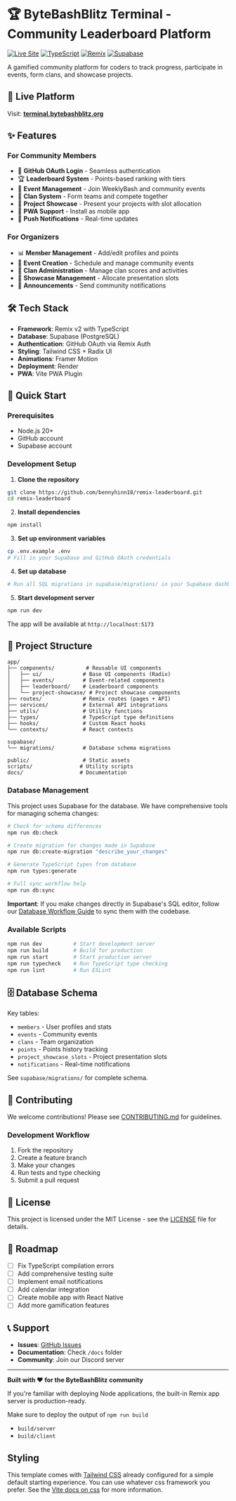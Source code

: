 # 🏆 ByteBashBlitz Terminal - Community Leaderboard Platform

[![Live Site](https://img.shields.io/badge/Live-terminal.bytebashblitz.org-brightgreen)](https://terminal.bytebashblitz.org)
[![TypeScript](https://img.shields.io/badge/TypeScript-007ACC?logo=typescript&logoColor=white)](https://www.typescriptlang.org/)
[![Remix](https://img.shields.io/badge/Remix-000000?logo=remix&logoColor=white)](https://remix.run/)
[![Supabase](https://img.shields.io/badge/Supabase-3ECF8E?logo=supabase&logoColor=white)](https://supabase.com/)

A gamified community platform for coders to track progress, participate in events, form clans, and showcase projects.

## 🚀 **Live Platform**
Visit: **[terminal.bytebashblitz.org](https://terminal.bytebashblitz.org)**

## ✨ **Features**

### **For Community Members**
- 👥 **GitHub OAuth Login** - Seamless authentication
- 🏆 **Leaderboard System** - Points-based ranking with tiers
- 📅 **Event Management** - Join WeeklyBash and community events
- 🏰 **Clan System** - Form teams and compete together
- 🎯 **Project Showcase** - Present your projects with slot allocation
- 📱 **PWA Support** - Install as mobile app
- 🔔 **Push Notifications** - Real-time updates

### **For Organizers**
- 📊 **Member Management** - Add/edit profiles and points
- 📅 **Event Creation** - Schedule and manage community events
- 🏰 **Clan Administration** - Manage clan scores and activities
- 🎤 **Showcase Management** - Allocate presentation slots
- 📢 **Announcements** - Send community notifications

## 🛠️ **Tech Stack**

- **Framework**: Remix v2 with TypeScript
- **Database**: Supabase (PostgreSQL)
- **Authentication**: GitHub OAuth via Remix Auth
- **Styling**: Tailwind CSS + Radix UI
- **Animations**: Framer Motion
- **Deployment**: Render
- **PWA**: Vite PWA Plugin

## 🚀 **Quick Start**

### **Prerequisites**
- Node.js 20+
- GitHub account
- Supabase account

### **Development Setup**

1. **Clone the repository**
```bash
git clone https://github.com/bennyhinn18/remix-leaderboard.git
cd remix-leaderboard
```

2. **Install dependencies**
```bash
npm install
```

3. **Set up environment variables**
```bash
cp .env.example .env
# Fill in your Supabase and GitHub OAuth credentials
```

4. **Set up database**
```bash
# Run all SQL migrations in supabase/migrations/ in your Supabase dashboard
```

5. **Start development server**
```bash
npm run dev
```

The app will be available at `http://localhost:5173`

## 📁 **Project Structure**

```
app/
├── components/          # Reusable UI components
│   ├── ui/             # Base UI components (Radix)
│   ├── events/         # Event-related components
│   ├── leaderboard/    # Leaderboard components
│   └── project-showcase/ # Project showcase components
├── routes/             # Remix routes (pages + API)
├── services/           # External API integrations
├── utils/              # Utility functions
├── types/              # TypeScript type definitions
├── hooks/              # Custom React hooks
└── contexts/           # React contexts

supabase/
└── migrations/         # Database schema migrations

public/                 # Static assets
scripts/               # Utility scripts
docs/                  # Documentation
```

### Database Management

This project uses Supabase for the database. We have comprehensive tools for managing schema changes:

```bash
# Check for schema differences
npm run db:check

# Create migration for changes made in Supabase
npm run db:create-migration "describe_your_changes"

# Generate TypeScript types from database
npm run types:generate

# Full sync workflow help
npm run db:sync
```

**Important**: If you make changes directly in Supabase's SQL editor, follow our [Database Workflow Guide](docs/database-workflow.md) to sync them with the codebase.

### Available Scripts

```bash
npm run dev          # Start development server
npm run build        # Build for production
npm run start        # Start production server
npm run typecheck    # Run TypeScript type checking
npm run lint         # Run ESLint
```

## 🗄️ **Database Schema**

Key tables:
- `members` - User profiles and stats
- `events` - Community events
- `clans` - Team organization
- `points` - Points history tracking
- `project_showcase_slots` - Project presentation slots
- `notifications` - Real-time notifications

See `supabase/migrations/` for complete schema.

## 🤝 **Contributing**

We welcome contributions! Please see [CONTRIBUTING.md](./CONTRIBUTING.md) for guidelines.

### **Development Workflow**
1. Fork the repository
2. Create a feature branch
3. Make your changes
4. Run tests and type checking
5. Submit a pull request

## 📄 **License**

This project is licensed under the MIT License - see the [LICENSE](LICENSE) file for details.

## 🎯 **Roadmap**

- [ ] Fix TypeScript compilation errors
- [ ] Add comprehensive testing suite
- [ ] Implement email notifications
- [ ] Add calendar integration
- [ ] Create mobile app with React Native
- [ ] Add more gamification features

## 📞 **Support**

- **Issues**: [GitHub Issues](https://github.com/bennyhinn18/remix-leaderboard/issues)
- **Documentation**: Check `/docs` folder
- **Community**: Join our Discord server

---

**Built with ❤️ for the ByteBashBlitz community**

If you're familiar with deploying Node applications, the built-in Remix app server is production-ready.

Make sure to deploy the output of `npm run build`

- `build/server`
- `build/client`

## Styling

This template comes with [Tailwind CSS](https://tailwindcss.com/) already configured for a simple default starting experience. You can use whatever css framework you prefer. See the [Vite docs on css](https://vitejs.dev/guide/features.html#css) for more information.
